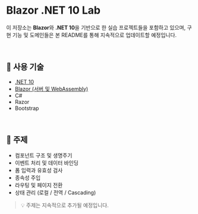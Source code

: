 # Blazor .NET 10 Lab

이 저장소는 **Blazor**와 **.NET 10**을 기반으로 한 실습 프로젝트들을 포함하고 있으며, 구현 기능 및 도메인들은 본 README를 통해 지속적으로 업데이트할 예정입니다.

<br>

## 🔧 사용 기술

- [.NET 10](https://dotnet.microsoft.com/ko-kr/)
- [Blazor (서버 및 WebAssembly)](https://dotnet.microsoft.com/ko-kr/apps/aspnet/web-apps/blazor)
- C#
- Razor
- Bootstrap

<br>

## 📌 주제

- 컴포넌트 구조 및 생명주기
- 이벤트 처리 및 데이터 바인딩
- 폼 입력과 유효성 검사
- 종속성 주입
- 라우팅 및 페이지 전환
- 상태 관리 (로컬 / 전역 / Cascading)

> 💡 주제는 지속적으로 추가될 예정입니다.
